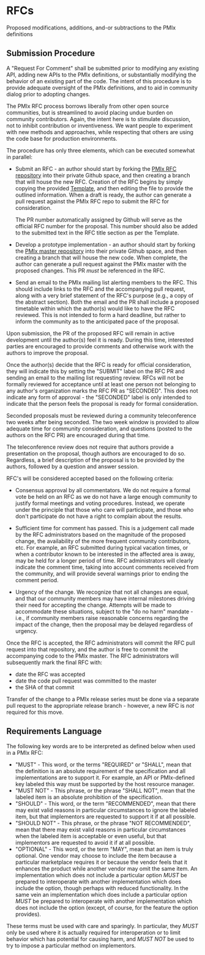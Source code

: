 # RFCs
Proposed modifications, additions, and-or subtractions to the PMIx definitions

## Submission Procedure
A "Request For Comment" shall be submitted prior to modifying any existing API, adding new APIs to the PMIx definitions, or substantially modifying the behavior of an existing part of the code. The intent of this procedure is to provide adequate oversight of the PMIx definitions, and to aid in community dialog prior to adopting changes.

The PMIx RFC process borrows liberally from other open source communities, but is streamlined to avoid placing undue burden on community contributors. Again, the intent here is to stimulate discussion, not to inhibit contribution or inventiveness. We want people to experiment with new methods and approaches, while respecting that others are using the code base for production environments.

The procedure has only three elements, which can be executed somewhat in parallel:

* Submit an RFC - an author should start by forking the [PMIx RFC
  repository](https://github.com/pmix/RFCs) into their private Github space, and then creating a branch that will house the new RFC. Creation of the RFC begins by simply copying the provided [Template](https://github.com/pmix/RFCs/tree/master/Template.md), and then editing the file to provide the outlined information. When a draft is ready, the author can generate a pull request against the PMIx RFC repo to submit the RFC for consideration.

  The PR number automatically assigned by Github will serve as the official RFC number for the proposal. This number should also be added to the submitted text in the RFC title section as per the Template.

* Develop a prototype implementation - an author should start by forking
  the [PMIx master repository](https://github.com/pmix/master) into their private Github space, and then creating a branch that will house the new code. When complete, the author can generate a pull request against the PMIx master with the proposed changes. This PR _must_ be referenced in the RFC.

* Send an email to the PMIx mailing list alerting members to the RFC. This
  should include links to the RFC and the accompanying pull request, along with a very brief statement of the RFC's purpose (e.g., a copy of the abstract section). Both the email and the PR shall include a proposed timetable within which the author(s) would like to have the RFC reviewed. This is not intended to form a hard deadline, but rather to inform the community as to the anticipated pace of the proposal.

Upon submission, the PR of the proposed RFC will remain in active development until the author(s) feel it is ready. During this time, interested parties are encouraged to provide comments and otherwise work with the authors to improve the proposal.

Once the author(s) decide that the RFC is ready for official consideration, they will indicate this by setting the "SUBMIT" label on the RFC PR and sending an email to the mailing list requesting review. RFCs will not be formally reviewed for acceptance until at least one person not belonging to any author's organization marks the RFC PR as "SECONDED". This does not indicate any form of approval - the "SECONDED" label is only intended to indicate that the person feels the proposal is ready for formal consideration.

Seconded proposals must be reviewed during a community teleconference two weeks after being seconded. The two week window is provided to allow adequate time for community consideration, and questions (posted to the authors on the RFC PR) are encouraged during that time.

The teleconference review does not require that authors provide a presentation on the proposal, though authors are encouraged to do so. Regardless, a brief description of the proposal is to be provided by the authors, followed by a question and answer session.

RFC's will be considered accepted based on the following criteria:

* Consensus approval by all commentators. We do not require a formal vote be
  held on an RFC as we do not have a large enough community to justify formal meetings and voting procedures. Instead, we operate under the principle that those who care will participate, and those who don't participate do not have a right to complain about the results.

* Sufficient time for comment has passed. This is a judgement call made by the
  RFC administrators based on the magnitude of the proposed change, the availability of the more frequent community contributors, etc. For example, an RFC submitted during typical vacation times, or when a contributor known to be interested in the affected area is away, may be held for a longer period of time. RFC administrators will clearly indicate the comment time, taking into account comments received from the community, and will provide several warnings prior to ending the comment period.

* Urgency of the change. We recognize that not all changes are equal, and that
  our community members may have internal milestones driving their need for accepting the change. Attempts will be made to accommodate these situations, subject to the "do no harm" mandate - i.e., if community members raise reasonable concerns regarding the impact of the change, then the proposal may be delayed regardless of urgency.

Once the RFC is accepted, the RFC administrators will commit the RFC pull request into that repository, and the author is free to commit the accompanying code to the PMIx master. The RFC administrators will subsequently mark the final RFC with:

* date the RFC was accepted
* date the code pull request was committed to the master
* the SHA of that commit

Transfer of the change to a PMIx release series must be done via a separate pull request to the appropriate release branch - however, a new RFC is _not_ required for this move.

## Requirements Language
The following key words are to be interpreted as defined below when used in a PMIx RFC:

* "MUST" - This word, or the terms "REQUIRED" or "SHALL", mean that the
   definition is an absolute requirement of the specification and all implementations are to support it. For example, an API or PMIx-defined key labeled this way must be supported by the host resource manager.
* "MUST NOT" - This phrase, or the phrase "SHALL NOT", mean that the
   labeled item is an absolute prohibition of the specification.
* "SHOULD" - This word, or the term "RECOMMENDED", mean that there
   may exist valid reasons in particular circumstances to ignore the labeled item, but that implementors are requested to support it if at all possible.
* "SHOULD NOT" - This phrase, or the phrase "NOT RECOMMENDED", mean that
   there may exist valid reasons in particular circumstances when the
   labeled item is acceptable or even useful, but that implementors are requested to avoid it if at all possible.
* "OPTIONAL" - This word, or the term "MAY", mean that an item is
   truly optional.  One vendor may choose to include the item because a
   particular marketplace requires it or because the vendor feels that
   it enhances the product while another vendor may omit the same item.
   An implementation which does not include a particular option _MUST_ be
   prepared to interoperate with another implementation which does
   include the option, though perhaps with reduced functionality. In the
   same vein an implementation which does include a particular option
   _MUST_ be prepared to interoperate with another implementation which
   does not include the option (except, of course, for the feature the
   option provides).

These terms must be used with care and sparingly.  In particular, they _MUST_ only be used where it is actually required for interoperation or to limit behavior which has potential for causing harm, and _MUST NOT_ be used to try to impose a particular method on implementors.
